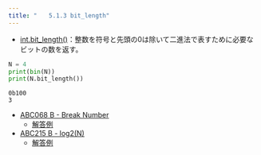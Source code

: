 ```yaml
---
title: "　　5.1.3 bit_length"
---
```


* [int.bit_length()](https://docs.python.org/ja/3/library/stdtypes.html#int.bit_length)：整数を符号と先頭の0は除いて二進法で表すために必要なビットの数を返す。

```python:サンプルコード：sample_245.py
N = 4
print(bin(N))
print(N.bit_length())
```

```text:実行結果
0b100
3
```

- [ABC068 B - Break Number](https://atcoder.jp/contests/abc068/tasks/abc068_b)
    - [解答例](https://atcoder.jp/contests/abc068/submissions/15224931)
- [ABC215 B - log2(N)](https://atcoder.jp/contests/abc215/tasks/abc215_b)
    - [解答例](https://atcoder.jp/contests/abc215/submissions/27003238)